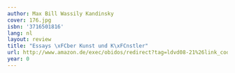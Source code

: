 ```yaml
---
author: Max Bill Wassily Kandinsky
cover: 176.jpg
isbn: '3716501816'
lang: nl
layout: review
title: "Essays \xFCber Kunst und K\xFCnstler"
url: http://www.amazon.de/exec/obidos/redirect?tag=ldvd08-21%26link_code=xm2%26camp=2025%26creative=165953%26path=http://www.amazon.de/gp/redirect.html%253fASIN=3716501816%2526tag=ldvd08-21%2526lcode=xm2%2526cID=2025%2526ccmID=165953%2526location=/o/ASIN/3716501816%25253FSubscriptionId=0VJDVJ14KM0P0VXDCQ82
year: 0
---
```


